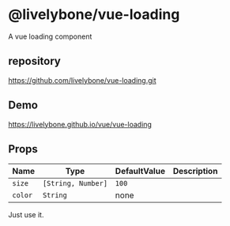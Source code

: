 # @livelybone/vue-loading
A vue loading component

## repository
https://github.com/livelybone/vue-loading.git

## Demo
https://livelybone.github.io/vue/vue-loading

## Props
| Name              | Type                                      | DefaultValue         | Description  |
| ----------------- | ----------------------------------------- | -------------------- | ------------ |
| `size`            | `[String, Number]`                        | `100`                |  |
| `color`           | `String`                                  | none                 |  |

Just use it.